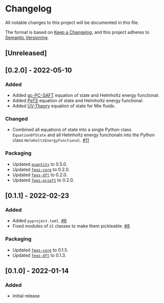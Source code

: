# Changelog
All notable changes to this project will be documented in this file.

The format is based on [Keep a Changelog](https://keepachangelog.com/en/1.0.0/),
and this project adheres to [Semantic Versioning](https://semver.org/spec/v2.0.0.html).

## [Unreleased]

## [0.2.0] - 2022-05-10
### Added
- Added [gc-PC-SAFT](https://github.com/feos-org/feos-gc-pcsaft) equation of state and Helmholtz energy functional.
- Added [PeTS](https://github.com/feos-org/feos-pets) equation of state and Helmholtz energy functional.
- Added [UV-Theory](https://github.com/feos-org/feos-uvtheory) equation of state for Mie fluids.

### Changed
- Combined all equations of state into a single Python class `EquationOfState` and all Helmholtz energy functionals into the Python class `HelmholtzEnergyFunctional`. [#11](https://github.com/feos-org/feos/pull/11)

### Packaging
- Updated [`quantity`](https://github.com/itt-ustutt/quantity/blob/master/CHANGELOG.md) to 0.5.0.
- Updated [`feos-core`](https://github.com/feos-org/feos-core/blob/main/CHANGELOG.md) to 0.2.0.
- Updated [`feos-dft`](https://github.com/feos-org/feos-dft/blob/main/CHANGELOG.md) to 0.2.0.
- Updated [`feos-pcsaft`](https://github.com/feos-org/feos-pcsaft/blob/main/CHANGELOG.md) to 0.2.0.

## [0.1.1] - 2022-02-23
### Added
- Added `pyproject.toml`. [#8](https://github.com/feos-org/feos/pull/8)
- Fixed modules of `SI` classes to make them pickleable. [#8](https://github.com/feos-org/feos/pull/8)

### Packaging
- Updated [`feos-core`](https://github.com/feos-org/feos-core/blob/main/CHANGELOG.md) to 0.1.5.
- Updated [`feos-dft`](https://github.com/feos-org/feos-dft/blob/main/CHANGELOG.md) to 0.1.3.

## [0.1.0] - 2022-01-14
### Added
- Initial release

